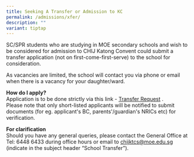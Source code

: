 ```yaml
---
title: Seeking A Transfer or Admission to KC
permalink: /admissions/xfer/
description: ""
variant: tiptap
---
```

<p>SC/SPR students who are studying in MOE secondary schools and wish to
be considered for admission to CHIJ Katong Convent could submit a transfer
application (not on first-come-first-serve) to the school for consideration.</p>
<p>As vacancies are limited, the school will contact you via phone or email
when there is a vacancy for your daughter/ward.</p>
<p><strong>How do I apply?</strong>
<br>Application is to be done strictly via this link - <a href="https://go.gov.sg/kc-transferrequest2025" rel="noopener noreferrer nofollow" target="_blank">Transfer Request</a> .
<br>Please note that only short-listed applicants will be notified to submit
documents (for eg. applicant's BC, parents'/guardian's NRICs etc) for verification.</p>
<p><strong>For clarification</strong>
<br>Should you have any general queries, please contact the General Office
at Tel: 6448 6433 during office hours or email to <a href="mailto:chijktcs@moe.edu.sg" rel="noopener noreferrer nofollow" target="_blank">chijktcs@moe.edu.sg</a> (indicate in the
subject header “School Transfer”).</p>